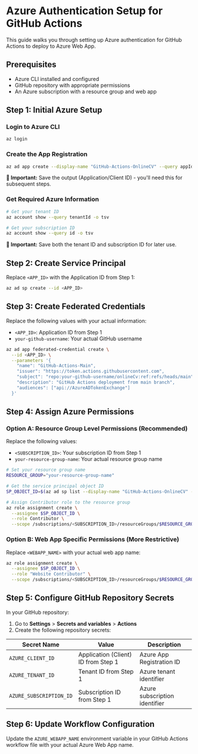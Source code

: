 # Azure Authentication Setup for GitHub Actions

This guide walks you through setting up Azure authentication for GitHub Actions to deploy to Azure Web App.

## Prerequisites

- Azure CLI installed and configured
- GitHub repository with appropriate permissions
- An Azure subscription with a resource group and web app

## Step 1: Initial Azure Setup

### Login to Azure CLI

```bash
az login
```

### Create the App Registration

```bash
az ad app create --display-name "GitHub-Actions-OnlineCV" --query appId -o tsv
```

**📝 Important:** Save the output (Application/Client ID) - you'll need this for subsequent steps.

### Get Required Azure Information

```bash
# Get your tenant ID
az account show --query tenantId -o tsv

# Get your subscription ID
az account show --query id -o tsv
```

**📝 Important:** Save both the tenant ID and subscription ID for later use.

## Step 2: Create Service Principal

Replace `<APP_ID>` with the Application ID from Step 1:

```bash
az ad sp create --id <APP_ID>
```

## Step 3: Create Federated Credentials

Replace the following values with your actual information:

- `<APP_ID>`: Application ID from Step 1
- `your-github-username`: Your actual GitHub username

```bash
az ad app federated-credential create \
  --id <APP_ID> \
  --parameters '{
    "name": "GitHub-Actions-Main",
    "issuer": "https://token.actions.githubusercontent.com",
    "subject": "repo:your-github-username/onlineCv:ref:refs/heads/main",
    "description": "GitHub Actions deployment from main branch",
    "audiences": ["api://AzureADTokenExchange"]
  }'
```

## Step 4: Assign Azure Permissions

### Option A: Resource Group Level Permissions (Recommended)

Replace the following values:

- `<SUBSCRIPTION_ID>`: Your subscription ID from Step 1
- `your-resource-group-name`: Your actual resource group name

```bash
# Set your resource group name
RESOURCE_GROUP="your-resource-group-name"

# Get the service principal object ID
SP_OBJECT_ID=$(az ad sp list --display-name "GitHub-Actions-OnlineCV" --query [0].id -o tsv)

# Assign Contributor role to the resource group
az role assignment create \
  --assignee $SP_OBJECT_ID \
  --role Contributor \
  --scope /subscriptions/<SUBSCRIPTION_ID>/resourceGroups/$RESOURCE_GROUP
```

### Option B: Web App Specific Permissions (More Restrictive)

Replace `<WEBAPP_NAME>` with your actual web app name:

```bash
az role assignment create \
  --assignee $SP_OBJECT_ID \
  --role "Website Contributor" \
  --scope /subscriptions/<SUBSCRIPTION_ID>/resourceGroups/$RESOURCE_GROUP/providers/Microsoft.Web/sites/<WEBAPP_NAME>
```

## Step 5: Configure GitHub Repository Secrets

In your GitHub repository:

1. Go to **Settings** > **Secrets and variables** > **Actions**
2. Create the following repository secrets:

| Secret Name | Value | Description |
|-------------|-------|-------------|
| `AZURE_CLIENT_ID` | Application (Client) ID from Step 1 | Azure App Registration ID |
| `AZURE_TENANT_ID` | Tenant ID from Step 1 | Azure tenant identifier |
| `AZURE_SUBSCRIPTION_ID` | Subscription ID from Step 1 | Azure subscription identifier |

## Step 6: Update Workflow Configuration

Update the `AZURE_WEBAPP_NAME` environment variable in your GitHub Actions workflow file with your actual Azure Web App name.
